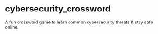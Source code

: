# cybersecurity_crossword
A fun crossword game to learn common cybersecurity threats &amp; stay safe online!

